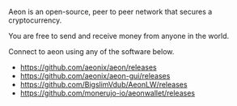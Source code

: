 Aeon is an open-source, peer to peer network that secures a cryptocurrency.

You are free to send and receive money from anyone in the world.

Connect to aeon using any of the software below. 

* https://github.com/aeonix/aeon/releases
* https://github.com/aeonix/aeon-gui/releases
* https://github.com/BigslimVdub/AeonLW/releases
* https://github.com/monerujo-io/aeonwallet/releases
